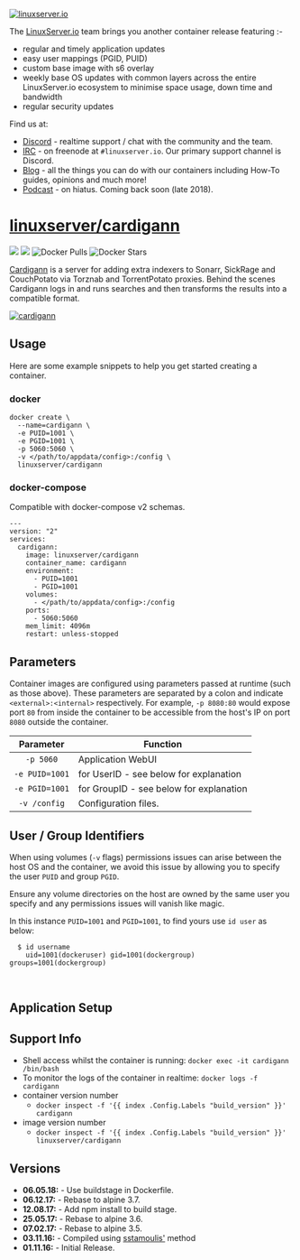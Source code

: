 <a href="https://linuxserver.io" rel="linuxserver.io">![linuxserver.io](https://raw.githubusercontent.com/linuxserver/docker-templates/master/linuxserver.io/img/linuxserver_medium.png)</a>

The [LinuxServer.io](https://linuxserver.io) team brings you another container release featuring :-

 * regular and timely application updates
 * easy user mappings (PGID, PUID)
 * custom base image with s6 overlay
 * weekly base OS updates with common layers across the entire LinuxServer.io ecosystem to minimise space usage, down time and bandwidth
 * regular security updates

Find us at:
* [Discord](https://discord.gg/YWrKVTn) - realtime support / chat with the community and the team.
* [IRC](https://irc.linuxserver.io) - on freenode at `#linuxserver.io`. Our primary support channel is Discord.
* [Blog](https://blog.linuxserver.io) - all the things you can do with our containers including How-To guides, opinions and much more!
* [Podcast](https://podcast.linuxserver.io) - on hiatus. Coming back soon (late 2018).

# [linuxserver/cardigann](https://github.com/linuxserver/docker-cardigann)
[![](https://images.microbadger.com/badges/version/linuxserver/cardigann.svg)](https://microbadger.com/images/linuxservercardigann "Get your own version badge on microbadger.com")
[![](https://images.microbadger.com/badges/image/linuxserver/cardigann.svg)](https://microbadger.com/images/linuxserver/cardigann "Get your own version badge on microbadger.com")
![Docker Pulls](https://img.shields.io/docker/pulls/linuxserver/cardigann.svg)
![Docker Stars](https://img.shields.io/docker/stars/linuxserver/cardigann.svg)

[Cardigann](https://github.com/cardigann/cardigann) is a server for adding extra indexers to Sonarr, SickRage and CouchPotato via Torznab and TorrentPotato proxies. Behind the scenes Cardigann logs in and runs searches and then transforms the results into a compatible format. 

<a href="https://github.com/cardigann/cardigann" rel="cardigann">![cardigann](https://raw.githubusercontent.com/linuxserver/docker-templates/master/linuxserver.io/img/cardigann.png)</a>

## Usage

Here are some example snippets to help you get started creating a container.

### docker

```
docker create \
  --name=cardigann \
  -e PUID=1001 \
  -e PGID=1001 \
  -p 5060:5060 \
  -v </path/to/appdata/config>:/config \
  linuxserver/cardigann
```


### docker-compose

Compatible with docker-compose v2 schemas.

```
---
version: "2"
services:
  cardigann:
    image: linuxserver/cardigann
    container_name: cardigann
    environment:
      - PUID=1001
      - PGID=1001
    volumes:
      - </path/to/appdata/config>:/config
    ports:
      - 5060:5060
    mem_limit: 4096m
    restart: unless-stopped
```

## Parameters

Container images are configured using parameters passed at runtime (such as those above). These parameters are separated by a colon and indicate `<external>:<internal>` respectively. For example, `-p 8080:80` would expose port `80` from inside the container to be accessible from the host's IP on port `8080` outside the container.

| Parameter | Function |
| :----: | --- |
| `-p 5060` | Application WebUI |
| `-e PUID=1001` | for UserID - see below for explanation |
| `-e PGID=1001` | for GroupID - see below for explanation |
| `-v /config` | Configuration files. |

## User / Group Identifiers

When using volumes (`-v` flags) permissions issues can arise between the host OS and the container, we avoid this issue by allowing you to specify the user `PUID` and group `PGID`.

Ensure any volume directories on the host are owned by the same user you specify and any permissions issues will vanish like magic.

In this instance `PUID=1001` and `PGID=1001`, to find yours use `id user` as below:

```
  $ id username
    uid=1001(dockeruser) gid=1001(dockergroup) groups=1001(dockergroup)
```

&nbsp;

## Application Setup


## Support Info

* Shell access whilst the container is running: `docker exec -it cardigann /bin/bash`
* To monitor the logs of the container in realtime: `docker logs -f cardigann`
* container version number 
  * `docker inspect -f '{{ index .Config.Labels "build_version" }}' cardigann`
* image version number
  * `docker inspect -f '{{ index .Config.Labels "build_version" }}' linuxserver/cardigann`

## Versions

* **06.05.18:** - Use buildstage in Dockerfile.
* **06.12.17:** - Rebase to alpine 3.7.
* **12.08.17:** - Add npm install to build stage.
* **25.05.17:** - Rebase to alpine 3.6.
* **07.02.17:** - Rebase to alpine 3.5.
* **03.11.16:** - Compiled using [sstamoulis'](https://github.com/sstamoulis) method
* **01.11.16:** - Initial Release.
